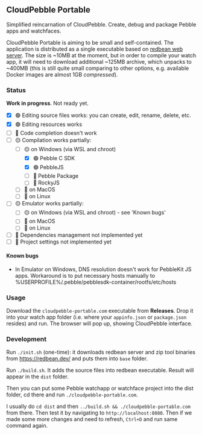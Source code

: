## CloudPebble Portable

Simplified reincarnation of CloudPebble. Create, debug and package Pebble apps and watchfaces.

CloudPebble Portable is aiming to be small and self-contained. The application is distributed as a single executable based on [redbean web server](https://redbean.dev). The size is ~10MB at the moment, but in order to compile your watch app, it will need to download additional ~125MB archive, which unpacks to ~400MB (this is still quite small comparing to other options, e.g. available Docker images are almost 1GB _compressed_).

### Status

**Work in progress**. Not ready yet.

- [x] 🟢 Editing source files works: you can create, edit, rename, delete, etc.
- [x] 🟢 Editing resources works
- [ ] 🔴 Code completion doesn't work
- [ ] 🟡 Compilation works partially:
    - [ ] 🟡 on Windows (via WSL and chroot)
        - [x] 🟢 Pebble C SDK
        - [x] 🟢 PebbleJS
        - [ ] 🔴 Pebble Package
        - [ ] 🔴 RockyJS
    - [ ] 🔴 on MacOS
    - [ ] 🔴 on Linux
- [ ] 🟡 Emulator works partially:
    - [ ] 🟡 on Windows (via WSL and chroot) - see 'Known bugs'
    - [ ] 🔴 on MacOS
    - [ ] 🔴 on Linux
- [ ] 🔴 Dependencies management not implemented yet
- [ ] 🔴 Project settings not implemented yet

#### Known bugs

- In Emulator on Windows, DNS resolution doesn't work for PebbleKit JS apps. Workaround is to put necessary hosts manually to %USERPROFILE%/.pebble/pebblesdk-container/rootfs/etc/hosts

### Usage

Download the `cloudpebble-portable.com` executable from **Releases**. Drop it into your watch app folder (i.e. where your `appinfo.json` or `package.json` resides) and run. The browser will pop up, showing CloudPebble interface.

### Development

Run `./init.sh` (one-time): it downloads redbean server and zip tool binaries from https://redbean.dev/ and puts them into `base` folder.

Run `./build.sh`. It adds the source files into redbean executable. Result will appear in the `dist` folder.

Then you can put some Pebble watchapp or watchface project into the dist folder, cd there and run `./cloudpebble-portable.com`.

I usually do `cd dist` and then `../build.sh && ./cloudpebble-portable.com` from there.
Then test it by navigating to `http://localhost:8080`. Then if we made some more changes and need to refresh, `Ctrl+D` and run same command again.